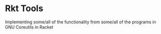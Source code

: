 # Rkt Tools

Implementing some/all of the functionality from some/all of the programs in GNU Coreutils in Racket
